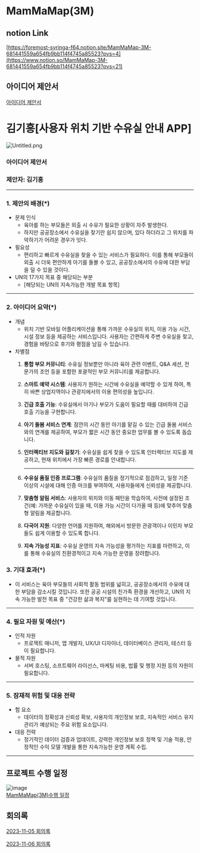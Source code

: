 # MamMaMap(3M)

## notion Link

[https://foremost-syringa-f64.notion.site/MamMaMap-3M-681441559a654fb9bb114f4745a85523?pvs=4](https://www.notion.so/MamMaMap-3M-681441559a654fb9bb114f4745a85523?pvs=21)

## 아이디어 제안서
[아이디어 제안서](https://www.notion.so/dd4203f785ef4ef68aa25a685b93fa49?pvs=21)

# 김기흥[사용자 위치 기반 수유실 안내 APP]

![Untitled.png](%E1%84%80%E1%85%B5%E1%86%B7%E1%84%80%E1%85%B5%E1%84%92%E1%85%B3%E1%86%BC%5B%E1%84%89%E1%85%A1%E1%84%8B%E1%85%AD%E1%86%BC%E1%84%8C%E1%85%A1%20%E1%84%8B%E1%85%B1%E1%84%8E%E1%85%B5%20%E1%84%80%E1%85%B5%E1%84%87%E1%85%A1%E1%86%AB%20%E1%84%89%E1%85%AE%E1%84%8B%E1%85%B2%E1%84%89%E1%85%B5%E1%86%AF%20%E1%84%8B%E1%85%A1%E1%86%AB%E1%84%82%E1%85%A2%20APP%5D%20b5c4201370a04908afb4ca1754ce4c16/Untitled.png)

### **아이디어 제안서**

### 제안자: 김기흥

---

### 1. 제안의 배경(*)

- 문제 인식
    - 육아를 하는 부모들은 외출 시 수유가 필요한 상황이 자주 발생한다.
    - 하지만 공공장소에서 수유실을 찾기란 쉽지 않으며, 있다 하더라고 그 위치를 파악하기가 어려운 경우가 잇다.
- 필요성
    - 편리하고 빠르게 수유실을 찾을 수 있는 서비스가 필요하다. 이를 통해 부모들이 외출 시 더욱 편안하게 아기를 돌볼 수 있고, 공공장소에서의 수유에 대한 부담을 덜 수 있을 것이다.
- UN의 17가지 목표 중 해당되는 부분
    - [해당되는 UN의 지속가능한 개발 목표 항목]

---

### 2. 아이디어 요약(*)

- 개념
    - 위치 기반 모바일 어플리케이션을 통해 가까운 수유실의 위치, 이용 가능 시간, 시설 정보 등을 제공하는 서비스입니다. 사용자는 간편하게 주변 수유실을 찾고, 경험을 바탕으로 후기와 평점을 남길 수 있습니다.
- 차별점
    1. **통합 부모 커뮤니티**: 수유실 정보뿐만 아니라 육아 관련 이벤트, Q&A 세션, 전문가의 조언 등을 포함한 포괄적인 부모 커뮤니티를 제공합니다.
    2. **스마트 예약 시스템**: 사용자가 원하는 시간에 수유실을 예약할 수 있게 하여, 특히 바쁜 상업지역이나 관광지에서의 이용 편의성을 높입니다.
    3. **긴급 호출 기능**: 수유실에서 아기나 부모가 도움이 필요할 때를 대비하여 긴급 호출 기능을 구현합니다.
    4. **아기 돌봄 서비스 연계**: 잠깐의 시간 동안 아기를 맡길 수 있는 긴급 돌봄 서비스와의 연계를 제공하여, 부모가 짧은 시간 동안 중요한 업무를 볼 수 있도록 돕습니다.
    5. **인터랙티브 지도와 길찾기**: 수유실을 쉽게 찾을 수 있도록 인터랙티브 지도를 제공하고, 현재 위치에서 가장 빠른 경로를 안내합니다.
        
        ---
        
    6. **수유실 품질 인증 프로그램**: 수유실의 품질을 정기적으로 점검하고, 일정 기준 이상의 시설에 대해 인증 마크를 부여하여, 사용자들에게 신뢰성을 제공합니다.
    7. **맞춤형 알림 서비스**: 사용자의 위치와 이동 패턴을 학습하여, 사전에 설정된 조건(예: 가까운 수유실이 있을 때, 이용 가능 시간이 다가올 때 등)에 맞추어 맞춤형 알림을 제공합니다.
    8. **다국어 지원**: 다양한 언어를 지원하여, 해외에서 방문한 관광객이나 이민자 부모들도 쉽게 이용할 수 있도록 합니다.
    9. **지속 가능성 지표**: 수유실 운영의 지속 가능성을 평가하는 지표를 마련하고, 이를 통해 수유실의 친환경적이고 지속 가능한 운영을 장려합니다.

### 3. 기대 효과(*)

- 이 서비스는 육아 부모들의 사회적 활동 범위를 넓히고, 공공장소에서의 수유에 대한 부담을 감소시킬 것입니다. 또한 공공 시설의 친가족 환경을 개선하고, UN의 지속 가능한 발전 목표 중 "건강한 삶과 복지"를 실현하는 데 기여할 것입니다.

---

### 4. 필요 자원 및 예산(*)

- 인적 자원
    - 프로젝트 매니저, 앱 개발자, UX/UI 디자이너, 데이터베이스 관리자, 테스터 등이 필요합니다.
- 물적 자원
    - 서버 호스팅, 소프트웨어 라이선스, 마케팅 비용, 법률 및 행정 지원 등의 자원이 필요합니다.

---

### 5. 잠재적 위험 및 대응 전략

- 험 요소
    - 데이터의 정확성과 신뢰성 확보, 사용자의 개인정보 보호, 지속적인 서비스 유지 관리가 예상되는 주요 위험 요소입니다.
- 대응 전략
    - 정기적인 데이터 검증과 업데이트, 강력한 개인정보 보호 정책 및 기술 적용, 안정적인 수익 모델 개발을 통한 지속가능한 운영 계획 수립.

---

## 프로젝트 수행 일정

![image](https://github.com/KimGiheung/MamMaMap/assets/94778694/5ea35a51-c00b-4af8-aae5-c8b9d27b0d39)  
[MamMaMap(3M)수행 일정](https://github.com/KimGiheung/MamMaMap/blob/main/MamMaMap(3M)%EC%88%98%ED%96%89%EC%9D%BC%EC%A0%95/MamMaMap(3M)%EC%88%98%ED%96%89%EC%9D%BC%EC%A0%95.csv)  

## 회의록

[2023-11-05 회의록 ](https://www.notion.so/2023-11-05-f63af6a8abcf444397d60d332d5437aa?pvs=21)

[2023-11-06 회의록](https://www.notion.so/2023-11-06-ee6513f50f434644b48dd9c5b4733166?pvs=21)
